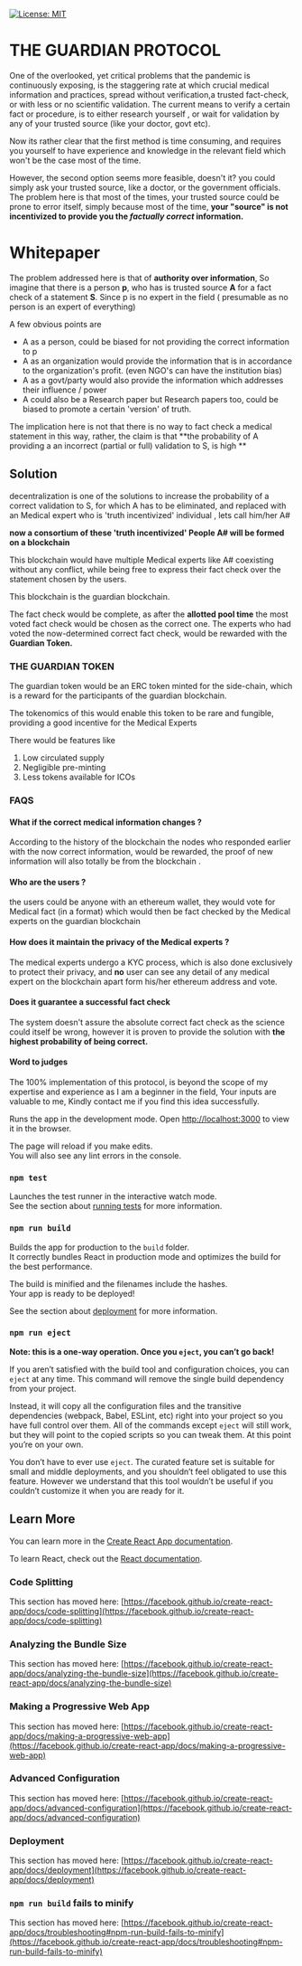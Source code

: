 
[![License: MIT](https://img.shields.io/badge/License-MIT-yellow.svg)](https://opensource.org/licenses/MIT)
# THE GUARDIAN PROTOCOL

One of the overlooked, yet critical problems that the pandemic is continuously exposing, is the staggering rate at which crucial medical information and practices, spread without verification,a trusted fact-check, or with less or no scientific validation. The current means to verify a certain fact or procedure, is to either research yourself , or wait for validation by any of your trusted source (like your doctor, govt etc).

Now its rather clear that the first method is time consuming, and requires you yourself to have experience and knowledge in the relevant field which won't be the case most of the time.

However, the second option seems more feasible, doesn't it? you could simply ask your trusted source, like a doctor, or the government officials.
The problem here is that most of the times, your trusted source could be prone to error itself, simply because most of the time, **your "source" is not incentivized to provide you the _factually correct_ information.**


# Whitepaper
The problem addressed here is that of **authority over information**, So imagine that there is a person  **p**, who has is trusted source **A** for a fact check of a statement **S**. Since p is no expert in the field ( presumable as no person is an expert of everything)

A few obvious points are

 - A as a person, could be biased for not providing the correct information to p
 - A as an organization would provide the information that is in accordance to the organization's profit. (even NGO's can have the institution bias)
 - A as a govt/party would also provide the information which addresses their influence / power
 - A could also be a Research paper but Research papers too, could be biased to promote a certain 'version' of truth. 

The implication here is not that there is no way to fact check a medical statement in this way, rather, the claim is that  **the probability of A providing a an incorrect (partial or full) validation to S, is high **

## Solution

decentralization is one of the solutions to increase the probability of a correct validation to S, for which A has to be eliminated, and replaced with an Medical expert who is 'truth incentivized' individual , lets call him/her A#

**now a  consortium of  these 'truth incentivized' People  A#  will be formed on a blockchain** 

This blockchain would have multiple Medical experts like A# coexisting without any conflict, while being free to express their fact check over the statement chosen by the users.

This blockchain is the guardian blockchain.

The fact check would be complete, as after the **allotted pool time** the most voted fact check would be chosen as the correct one.
The experts who had voted the now-determined correct fact check, would be rewarded with the **Guardian Token.**

### THE GUARDIAN TOKEN

The guardian token would be an ERC token minted for the side-chain, which is a reward for the participants of the guardian blockchain.

The tokenomics of this would enable this token to be rare and fungible, providing a good incentive for the Medical Experts

There would be features like

 1. Low circulated supply
 2. Negligible pre-minting
 3. Less tokens available for ICOs

### FAQS

#### What if the correct medical information changes ?
According to the history of the blockchain the nodes who responded earlier with the now correct information, would be rewarded, the proof of new information will also totally be from the blockchain .
#### Who are the users ?
the users could be anyone with an ethereum wallet, they would vote for Medical fact (in a format) which would then be fact checked by the Medical experts on the guardian blockchain
#### How does it maintain the privacy of the Medical experts ?
The medical experts undergo a KYC process, which is also done exclusively to protect their privacy, and **no** user can see any detail of any medical expert on the blockchain apart form his/her ethereum address and vote.

#### Does it guarantee a successful fact check
The system doesn't assure the absolute correct fact check as the science could itself be wrong, however it is proven to provide the solution with **the highest probability of being correct.**


#### Word to judges
The 100% implementation of this protocol, is beyond the scope of my expertise and experience as I am a beginner in the field, Your inputs are valuable to me, Kindly contact me if you find this idea successfully.



Runs the app in the development mode.
Open [http://localhost:3000](http://localhost:3000) to view it in the browser.

The page will reload if you make edits.\
You will also see any lint errors in the console.

### `npm test`

Launches the test runner in the interactive watch mode.\
See the section about [running tests](https://facebook.github.io/create-react-app/docs/running-tests) for more information.

### `npm run build`

Builds the app for production to the `build` folder.\
It correctly bundles React in production mode and optimizes the build for the best performance.

The build is minified and the filenames include the hashes.\
Your app is ready to be deployed!

See the section about [deployment](https://facebook.github.io/create-react-app/docs/deployment) for more information.

### `npm run eject`

**Note: this is a one-way operation. Once you `eject`, you can’t go back!**

If you aren’t satisfied with the build tool and configuration choices, you can `eject` at any time. This command will remove the single build dependency from your project.

Instead, it will copy all the configuration files and the transitive dependencies (webpack, Babel, ESLint, etc) right into your project so you have full control over them. All of the commands except `eject` will still work, but they will point to the copied scripts so you can tweak them. At this point you’re on your own.

You don’t have to ever use `eject`. The curated feature set is suitable for small and middle deployments, and you shouldn’t feel obligated to use this feature. However we understand that this tool wouldn’t be useful if you couldn’t customize it when you are ready for it.

## Learn More

You can learn more in the [Create React App documentation](https://facebook.github.io/create-react-app/docs/getting-started).

To learn React, check out the [React documentation](https://reactjs.org/).

### Code Splitting

This section has moved here: [https://facebook.github.io/create-react-app/docs/code-splitting](https://facebook.github.io/create-react-app/docs/code-splitting)

### Analyzing the Bundle Size

This section has moved here: [https://facebook.github.io/create-react-app/docs/analyzing-the-bundle-size](https://facebook.github.io/create-react-app/docs/analyzing-the-bundle-size)

### Making a Progressive Web App

This section has moved here: [https://facebook.github.io/create-react-app/docs/making-a-progressive-web-app](https://facebook.github.io/create-react-app/docs/making-a-progressive-web-app)

### Advanced Configuration

This section has moved here: [https://facebook.github.io/create-react-app/docs/advanced-configuration](https://facebook.github.io/create-react-app/docs/advanced-configuration)

### Deployment

This section has moved here: [https://facebook.github.io/create-react-app/docs/deployment](https://facebook.github.io/create-react-app/docs/deployment)

### `npm run build` fails to minify

This section has moved here: [https://facebook.github.io/create-react-app/docs/troubleshooting#npm-run-build-fails-to-minify](https://facebook.github.io/create-react-app/docs/troubleshooting#npm-run-build-fails-to-minify)
